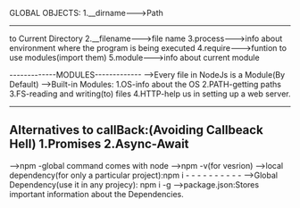 
GLOBAL OBJECTS:
1.__dirname--->Path<hr> to Current Directory
2.__filename--->file name
3.process--->info about environment where the program is being executed
4.require--->funtion to use modules(import them)
5.module--->info about current module

  -------------MODULES-------------
  -->Every file in NodeJs is a Module(By Default)
  -->Built-in Modules:
        1.OS-info about the OS
        2.PATH-getting paths
        3.FS-reading and writing(to) files
        4.HTTP-help us in setting up a web server.

  -------------------------------
  Alternatives to callBack:(Avoiding Callbeack Hell)
  1.Promises
  2.Async-Await
---------------------------------
  -->npm -global command comes with node
  -->npm -v(for vesrion)
  -->local dependency(for only a particular project):npm i <package name>
        - - - - - - - - - - 
  -->Global Dependency(use it in any projecy): npm i -g <packagename>
  -->package.json:Stores important information about the Dependencies.
  

